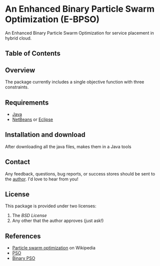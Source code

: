 # An Enhanced Binary Particle Swarm Optimization (E-BPSO)
An Enhanced Binary Particle Swarm Optimization for service placement in hybrid cloud.


    
## Table of Contents


## Overview

The package currently includes a single objective function with three constraints.

## Requirements

- [Java](https://www.oracle.com/java/technologies/downloads/)
- [NetBeans](https://netbeans.apache.org/) or [Eclipse](https://www.eclipse.org/downloads/)

## Installation and download
After downloading all the java files, makes them in a Java tools




## Contact

Any feedback, questions, bug reports, or success stores should
be sent to the [author](mailto:wissem.abbes@enis.usf.tn). I'd love to hear from you!

## License

This package is provided under two licenses:

1. The *BSD License*
2. Any other that the author approves (just ask!)

## References

- [Particle swarm optimization](http://en.wikipedia.org/wiki/Particle_swarm_optimization) on Wikipedia
- [PSO](https://ieeexplore.ieee.org/document/488968)
- [Binary PSO](https://ieeexplore.ieee.org/document/637339)

